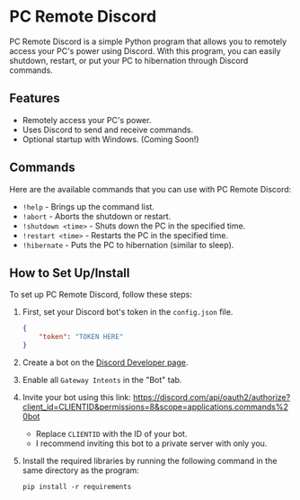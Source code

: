 # PC Remote Discord

PC Remote Discord is a simple Python program that allows you to remotely access your PC's power using Discord. With this program, you can easily shutdown, restart, or put your PC to hibernation through Discord commands.

## Features

- Remotely access your PC's power.
- Uses Discord to send and receive commands.
- Optional startup with Windows. (Coming Soon!)

## Commands

Here are the available commands that you can use with PC Remote Discord:

- `!help` - Brings up the command list.
- `!abort` - Aborts the shutdown or restart.
- `!shutdown <time>` - Shuts down the PC in the specified time.
- `!restart <time>` - Restarts the PC in the specified time.
- `!hibernate` - Puts the PC to hibernation (similar to sleep).

## How to Set Up/Install

To set up PC Remote Discord, follow these steps:

1. First, set your Discord bot's token in the `config.json` file.
   ```json
   {
       "token": "TOKEN HERE"
   }
2. Create a bot on the [Discord Developer page](https://discord.com/developers/applications).
3. Enable all `Gateway Intents` in the "Bot" tab.
4. Invite your bot using this link: https://discord.com/api/oauth2/authorize?client_id=CLIENTID&permissions=8&scope=applications.commands%20bot
    * Replace `CLIENTID` with the ID of your bot.
    * I recommend inviting this bot to a private server with only you.

5. Install the required libraries by running the following command in the same directory as the program:
   ```batch
   pip install -r requirements
   ```
